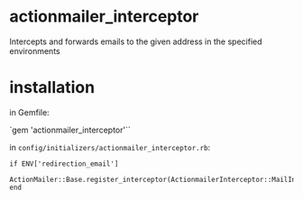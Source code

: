 # actionmailer_interceptor
Intercepts and forwards emails to the given address in the specified environments

# installation

in Gemfile:

`gem 'actionmailer_interceptor'``

in `config/initializers/actionmailer_interceptor.rb`:

```
if ENV['redirection_email']
  ActionMailer::Base.register_interceptor(ActionmailerInterceptor::MailInterceptor)
end
```
